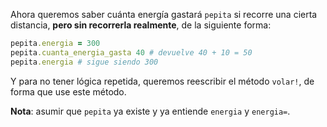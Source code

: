 Ahora queremos saber cuánta energía gastará `pepita` si recorre una cierta distancia, **pero sin recorrerla realmente**, de la siguiente forma:

```ruby
pepita.energia = 300
pepita.cuanta_energia_gasta 40 # devuelve 40 + 10 = 50
pepita.energia # sigue siendo 300
```

Y para no tener lógica repetida, queremos reescribir el método `volar!`, de forma que use este método. 

**Nota**: asumir que `pepita` ya existe y ya entiende `energia` y  `energia=`.



